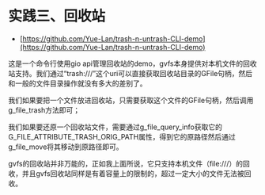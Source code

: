 # 实践三、回收站

* [https://github.com/Yue-Lan/trash-n-untrash-CLI-demo](https://github.com/Yue-Lan/trash-n-untrash-CLI-demo)

这是一个命令行使用gio api管理回收站的demo，gvfs本身提供对本机文件的回收站支持。我们通过“trash:///”这个uri可以直接获取回收站目录的GFile句柄，然后和一般的文件目录操作就没有多大的差别了。

我们如果要把一个文件放进回收站，只需要获取这个文件的GFile句柄，然后调用g\_file\_trash方法即可；

我们如果要还原一个回收站文件，需要通过g\_file\_query\_info获取它的G\_FILE\_ATTRIBUTE\_TRASH\_ORIG\_PATH属性，得到它的原路径然后通过g\_file\_move将其移动到原路径即可。

gvfs的回收站并非万能的，正如我上面所说，它只支持本机文件（file:///）的回收，并且gvfs回收站同样是有着容量上的限制的，超过一定大小的文件无法被回收。

